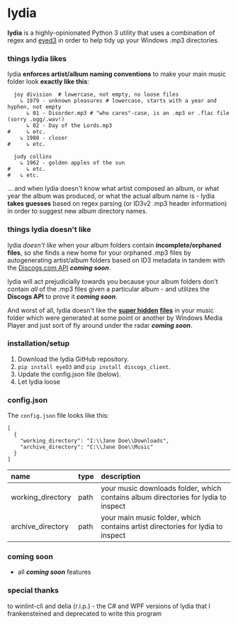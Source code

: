 # lydia

**lydia** is a highly-opinionated Python 3 utility that uses a combination of regex and [eyed3](http://eyed3.nicfit.net/) in order to help tidy up your Windows .mp3 directories.

### things lydia likes

lydia **enforces artist/album naming conventions** to make your main music folder look **exactly like this**:

```properties
  joy division  # lowercase, not empty, no loose files
    ↳ 1979 - unknown pleasures # lowercase, starts with a year and hyphen, not empty
      ↳ 01 - Disorder.mp3 # "who cares"-case, is an .mp3 or .flac file (sorry .ogg/.wav!)
      ↳ 02 - Day of the Lords.mp3 
#     ↳ etc.
    ↳ 1980 - closer
#     ↳ etc.
    
  judy collins
    ↳ 1962 - golden apples of the sun
#     ↳ etc.
#   ↳ etc.
```

... and when lydia doesn't know what artist composed an album, or what year the album was produced, or what the actual album name is - lydia **takes guesses** based on regex parsing (or ID3v2 .mp3 header information) in order to suggest new album directory names.

### things lydia doesn't like

lydia *doesn't like* when your album folders contain **incomplete/orphaned files**, so she finds a new home for your orphaned .mp3 files by autogenerating artist/album folders based on ID3 metadata in tandem with the [Discogs.com API](https://www.discogs.com/developers/) ***coming soon***.

lydia will act prejudicially towards you because your album folders don't contain *all* of the .mp3 files given a particular album - and utilizes the **Discogs API** to prove it ***coming soon***.

And worst of all, lydia doesn't like the **[super hidden](http://www.eightforums.com/general-support/40071-how-stop-windows-generating-random-album-art-files.html) [files](https://hydrogenaud.io/index.php/topic,67704.0.html)** in your music folder which were generated at some point or another by Windows Media Player and just sort of fly around under the radar ***coming soon***.

### installation/setup

1. Download the lydia GitHub repository.
2. `pip install eyeD3` and `pip install discogs_client`.
3. Update the config.json file (below).
4. Let lydia loose

### config.json

The `config.json` file looks like this:

```
[
  {
    "working_directory": "I:\\Jane Doe\\Downloads",
    "archive_directory": "C:\\Jane Doe\\Music"    
  }
]
```

| name             |   type      | description  |
| :---------------- | :----------- | :------------ |
| working_directory | path      | your music downloads folder, which contains album directories for lydia to inspect |
| archive_directory | path      | your main music folder, which contains artist directories for lydia to inspect |

### coming soon

* all ***coming soon*** features

### special thanks

to winlint-cli and delia (r.i.p.) - the C# and WPF versions of lydia that I frankensteined and deprecated to write this program
